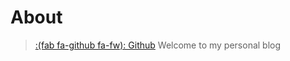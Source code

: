 # About


> [:(fab fa-github fa-fw): Github](https://github.com/WaitBright) Welcome to my personal blog
>

